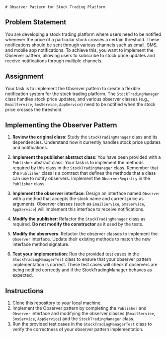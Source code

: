                                                                                                                                         # Observer Pattern for Stock Trading Platform

## Problem Statement
You are developing a stock trading platform where users need to be notified whenever the price of a particular stock crosses a certain threshold. These notifications should be sent through various channels such as email, SMS, and mobile app notifications. To achieve this, you want to implement the Observer pattern, allowing users to subscribe to stock price updates and receive notifications through multiple channels.

## Assignment
Your task is to implement the Observer pattern to create a flexible notification system for the stock trading platform. The `StockTradingManager` class handles stock price updates, and various observer classes (e.g., `EmailService`, `SmsService`, `AppService`) need to be notified when the stock price crosses the threshold.

## Implementing the Observer Pattern

1. **Review the original class**: Study the `StockTradingManager` class and its dependencies. Understand how it currently handles stock price updates and notifications.

2. **Implement the publisher abstract class**: You have been provided with a `Publisher` abstract class. Your task is to implement the methods required by this class in the `StockTradingManager` class. Remember that the `Publisher` class is a contract that defines the methods that a class can use to notify observers. Implement the `ObserverRegistry` in the `Publisher` class.

3. **Implement the observer interface**: Design an interface named `Observer` with a method that accepts the stock name and current price as arguments. Observer classes (such as `EmailService`, `SmsService`, `AppService`) will implement this interface to receive notifications.

4. **Modify the publisher**: Refactor the `StockTradingManager` class as required. **Do not modify the constructor** as it used by the tests.

5. **Modify the observers**: Refactor the observer classes to implement the `Observer` interface. Update their existing methods to match the new interface method signature.

6. **Test your implementation**: Run the provided test cases in the `StockTradingManagerTest` class to ensure that your observer pattern implementation is correct. These test cases will check if observers are being notified correctly and if the StockTradingManager behaves as expected.

## Instructions
1. Clone this repository to your local machine.
2. Implement the Observer pattern by completing the `Publisher` and `Observer` interface and modifying the observer classes (`EmailService`, `SmsService`, `AppService`) and the `StockTradingManager` class.
3. Run the provided test cases in the `StockTradingManagerTest` class to verify the correctness of your observer pattern implementation.
